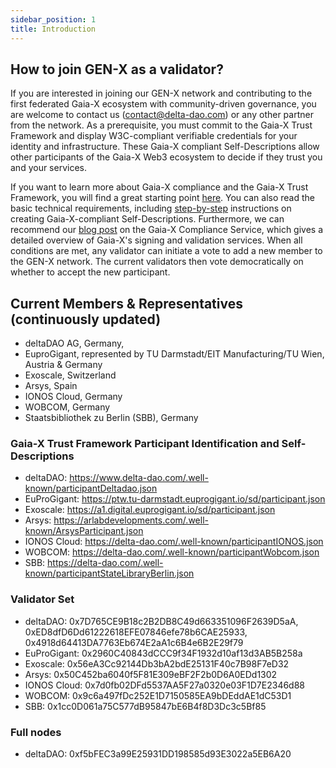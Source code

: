 ```yaml
---
sidebar_position: 1
title: Introduction
---
```


## How to join GEN-X as a validator?
If you are interested in joining our GEN-X network and contributing to the first federated Gaia-X ecosystem with community-driven governance,  you are welcome to contact us (contact@delta-dao.com) or any other partner from the network. As a prerequisite, you must commit to the Gaia-X Trust Framework and display W3C-compliant verifiable credentials for your identity and infrastructure. These Gaia-X compliant Self-Descriptions allow other participants of the Gaia-X Web3 ecosystem to decide if they trust you and your services. 

If you want to learn more about Gaia-X compliance and the Gaia-X Trust Framework, you will find a great starting point [here](https://compliance.gaia-x.eu/). You can also read the basic technical requirements, including [step-by-step](https://gitlab.com/gaia-x/lab/compliance/gx-compliance) instructions on creating Gaia-X-compliant Self-Descriptions.
Furthermore, we can recommend our [blog post](https://deltadao.medium.com/gaia-x-compliance-service-a3df1d6ffc52) on the Gaia-X Compliance Service, which gives a detailed overview of Gaia-X's signing and validation services. When all conditions are met, any validator can initiate a vote to add a new member to the GEN-X network. The current validators then vote democratically on whether to accept the new participant.

## Current Members & Representatives (continuously updated)

- deltaDAO AG, Germany, 
- EuproGigant, represented by TU Darmstadt/EIT Manufacturing/TU Wien, Austria & Germany
- Exoscale, Switzerland
- Arsys, Spain
- IONOS Cloud, Germany
- WOBCOM, Germany
- Staatsbibliothek zu Berlin (SBB), Germany

### Gaia-X Trust Framework Participant Identification and Self-Descriptions
- deltaDAO: https://www.delta-dao.com/.well-known/participantDeltadao.json
- EuProGigant: https://ptw.tu-darmstadt.euprogigant.io/sd/participant.json
- Exoscale: https://a1.digital.euprogigant.io/sd/participant.json
- Arsys: https://arlabdevelopments.com/.well-known/ArsysParticipant.json
- IONOS Cloud: https://delta-dao.com/.well-known/participantIONOS.json
- WOBCOM: https://delta-dao.com/.well-known/participantWobcom.json
- SBB: https://delta-dao.com/.well-known/participantStateLibraryBerlin.json

### Validator Set
- deltaDAO: 0x7D765CE9B18c2B2DB8C49d663351096F2639D5aA, 0xED8dfD6Dd61222618EFE07846efe78b6CAE25933,  0x4918d64413DA7763Eb674E2aA1c6B4e6B2E29f79
- EuProGigant: 0x2960C40843dCCC9f34F1932d10af13d3AB5B258a
- Exoscale: 0x56eA3Cc92144Db3bA2bdE25131F40c7B98F7eD32
- Arsys: 0x50C452ba6040f5F81E309eBF2F2b0D6A0EDd1302
- IONOS Cloud: 0x7d0fb02DFd5537AA5F27a0320e03F1D7E2346d88
- WOBCOM: 0x9c6a497fDc252E1D7150585EA9bDEddAE1dC53D1
- SBB: 0x1cc0D061a75C577dB95847bE6B4f8D3Dc3c5Bf85

### Full nodes 
- deltaDAO: 0xf5bFEC3a99E25931DD198585d93E3022a5EB6A20
